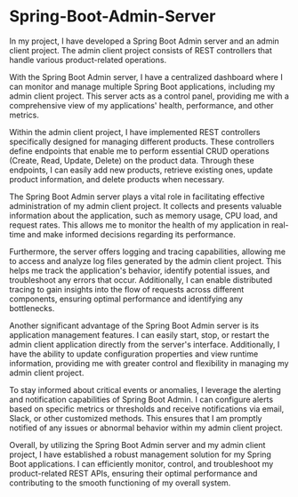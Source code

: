 # Spring-Boot-Admin-Server

In my project, I have developed a Spring Boot Admin server and an admin client project. The admin client project consists of REST controllers that handle various product-related operations.

With the Spring Boot Admin server, I have a centralized dashboard where I can monitor and manage multiple Spring Boot applications, including my admin client project. This server acts as a control panel, providing me with a comprehensive view of my applications' health, performance, and other metrics.

Within the admin client project, I have implemented REST controllers specifically designed for managing different products. These controllers define endpoints that enable me to perform essential CRUD operations (Create, Read, Update, Delete) on the product data. Through these endpoints, I can easily add new products, retrieve existing ones, update product information, and delete products when necessary.

The Spring Boot Admin server plays a vital role in facilitating effective administration of my admin client project. It collects and presents valuable information about the application, such as memory usage, CPU load, and request rates. This allows me to monitor the health of my application in real-time and make informed decisions regarding its performance.

Furthermore, the server offers logging and tracing capabilities, allowing me to access and analyze log files generated by the admin client project. This helps me track the application's behavior, identify potential issues, and troubleshoot any errors that occur. Additionally, I can enable distributed tracing to gain insights into the flow of requests across different components, ensuring optimal performance and identifying any bottlenecks.

Another significant advantage of the Spring Boot Admin server is its application management features. I can easily start, stop, or restart the admin client application directly from the server's interface. Additionally, I have the ability to update configuration properties and view runtime information, providing me with greater control and flexibility in managing my admin client project.

To stay informed about critical events or anomalies, I leverage the alerting and notification capabilities of Spring Boot Admin. I can configure alerts based on specific metrics or thresholds and receive notifications via email, Slack, or other customized methods. This ensures that I am promptly notified of any issues or abnormal behavior within my admin client project.

Overall, by utilizing the Spring Boot Admin server and my admin client project, I have established a robust management solution for my Spring Boot applications. I can efficiently monitor, control, and troubleshoot my product-related REST APIs, ensuring their optimal performance and contributing to the smooth functioning of my overall system.
